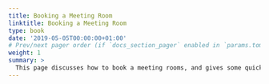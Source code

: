 ```yaml
---
title: Booking a Meeting Room
linktitle: Booking a Meeting Room
type: book
date: '2019-05-05T00:00:00+01:00'
# Prev/next pager order (if `docs_section_pager` enabled in `params.toml`)
weight: 1
summary: >
  This page discusses how to book a meeting rooms, and gives some quick links for where you can do this.
---
```


